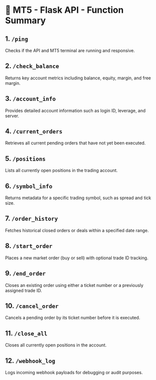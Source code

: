 # 📘 MT5 - Flask API - Function Summary

## 1. `/ping`
Checks if the API and MT5 terminal are running and responsive.

## 2. `/check_balance`
Returns key account metrics including balance, equity, margin, and free margin.

## 3. `/account_info`
Provides detailed account information such as login ID, leverage, and server.

## 4. `/current_orders`
Retrieves all current pending orders that have not yet been executed.

## 5. `/positions`
Lists all currently open positions in the trading account.

## 6. `/symbol_info`
Returns metadata for a specific trading symbol, such as spread and tick size.

## 7. `/order_history`
Fetches historical closed orders or deals within a specified date range.

## 8. `/start_order`
Places a new market order (buy or sell) with optional trade ID tracking.

## 9. `/end_order`
Closes an existing order using either a ticket number or a previously assigned trade ID.

## 10. `/cancel_order`
Cancels a pending order by its ticket number before it is executed.

## 11. `/close_all`
Closes all currently open positions in the account.

## 12. `/webhook_log`
Logs incoming webhook payloads for debugging or audit purposes.
